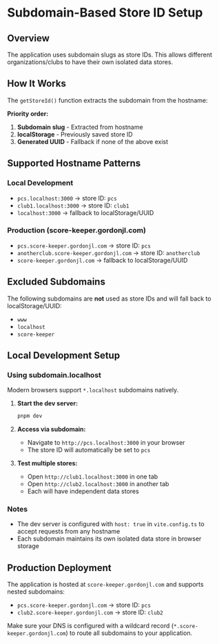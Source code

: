 # Subdomain-Based Store ID Setup

## Overview

The application uses subdomain slugs as store IDs. This allows different organizations/clubs to have their own isolated data stores.

## How It Works

The `getStoreId()` function extracts the subdomain from the hostname:

**Priority order:**
1. **Subdomain slug** - Extracted from hostname
2. **localStorage** - Previously saved store ID
3. **Generated UUID** - Fallback if none of the above exist

## Supported Hostname Patterns

### Local Development
- `pcs.localhost:3000` → store ID: `pcs`
- `club1.localhost:3000` → store ID: `club1`
- `localhost:3000` → fallback to localStorage/UUID

### Production (score-keeper.gordonjl.com)
- `pcs.score-keeper.gordonjl.com` → store ID: `pcs`
- `anotherclub.score-keeper.gordonjl.com` → store ID: `anotherclub`
- `score-keeper.gordonjl.com` → fallback to localStorage/UUID

## Excluded Subdomains

The following subdomains are **not** used as store IDs and will fall back to localStorage/UUID:
- `www`
- `localhost`
- `score-keeper`

## Local Development Setup

### Using subdomain.localhost

Modern browsers support `*.localhost` subdomains natively.

1. **Start the dev server:**
   ```bash
   pnpm dev
   ```

2. **Access via subdomain:**
   - Navigate to `http://pcs.localhost:3000` in your browser
   - The store ID will automatically be set to `pcs`

3. **Test multiple stores:**
   - Open `http://club1.localhost:3000` in one tab
   - Open `http://club2.localhost:3000` in another tab
   - Each will have independent data stores

### Notes

- The dev server is configured with `host: true` in `vite.config.ts` to accept requests from any hostname
- Each subdomain maintains its own isolated data store in browser storage

## Production Deployment

The application is hosted at `score-keeper.gordonjl.com` and supports nested subdomains:
- `pcs.score-keeper.gordonjl.com` → store ID: `pcs`
- `club2.score-keeper.gordonjl.com` → store ID: `club2`

Make sure your DNS is configured with a wildcard record (`*.score-keeper.gordonjl.com`) to route all subdomains to your application.
